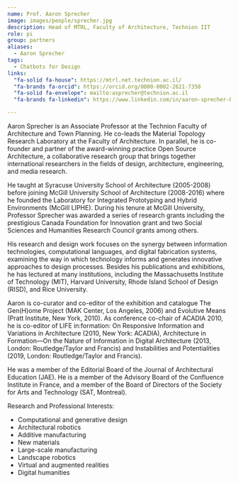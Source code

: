 ```yaml
---
name: Prof. Aaron Sprecher
image: images/people/sprecher.jpg
description: Head of MTRL, Faculty of Architecture, Technion IIT
role: pi
group: partners
aliases:
  - Aaron Sprecher
tags:
  - Chatbots for Design
links:
  "fa-solid fa-house": https://mtrl.net.technion.ac.il/
  "fa-brands fa-orcid": https://orcid.org/0000-0002-2621-7350
  "fa-solid fa-envelope": mailto:asprecher@technion.ac.il
  "fa-brands fa-linkedin": https://www.linkedin.com/in/aaron-sprecher-b75758

---
```



Aaron Sprecher is an Associate Professor at the Technion Faculty of Architecture and Town Planning. He co-leads the Material Topology Research Laboratory at the Faculty of Architecture. In parallel, he is co-founder and partner of the award-winning practice Open Source Architecture, a collaborative research group that brings together international researchers in the fields of design, architecture, engineering, and media research.

He taught at Syracuse University School of Architecture (2005-2008) before joining McGill University School of Architecture (2008-2016) where he founded the Laboratory for Integrated Prototyping and Hybrid Environments (McGill LIPHE). During his tenure at McGill University, Professor Sprecher was awarded a series of research grants including the prestigious Canada Foundation for Innovation grant and two Social Sciences and Humanities Research Council grants among others.

His research and design work focuses on the synergy between information technologies, computational languages, and digital fabrication systems, examining the way in which technology informs and generates innovative approaches to design processes. Besides his publications and exhibitions, he has lectured at many institutions, including the Massachusetts Institute of Technology (MIT), Harvard University, Rhode Island School of Design (RISD), and Rice University.

Aaron is co-curator and co-editor of the exhibition and catalogue The Gen(H)ome Project (MAK Center, Los Angeles, 2006) and Evolutive Means (Pratt Institute, New York, 2010). As conference co-chair of ACADIA 2010, he is co-editor of LIFE in:formation: On Responsive Information and Variations in Architecture (2010, New York: ACADIA), Architecture in Formation—On the Nature of Information in Digital Architecture (2013, London: Routledge/Taylor and Francis) and Instabilities and Potentialities (2019, London: Routledge/Taylor and Francis).

He was a member of the Editorial Board of the Journal of Architectural Education (JAE). He is a member of the Advisory Board of the Confluence Institute in France, and a member of the Board of Directors of the Society for Arts and Technology (SAT, Montreal).			


Research and Professional Interests: 
- Computational and generative design
- Architectural robotics
- Additive manufacturing
- New materials
- Large-scale manufacturing
- Landscape robotics
- Virtual and augmented realities
- Digital humanities			

